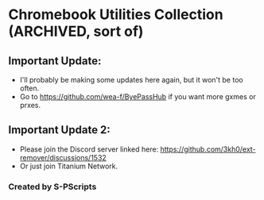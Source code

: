 # Chromebook Utilities Collection (ARCHIVED, sort of)

## Important Update:
- I'll probably be making some updates here again, but it won't be too often.
- Go to https://github.com/wea-f/ByePassHub if you want more gxmes or prxes.

## Important Update 2:
- Please join the Discord server linked here: https://github.com/3kh0/ext-remover/discussions/1532
- Or just join Titanium Network.

### Created by S-PScripts
